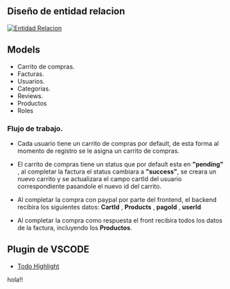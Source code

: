 ## Diseño de entidad relacion

[![Entidad Relacion](https://i.ibb.co/6t61hKC/entidad-Relacion.jpg "Entidad Relacion")](https://i.ibb.co/6t61hKC/entidad-Relacion.jpg "Entidad Relacion")

## Models

- Carrito de compras.
- Facturas.
- Usuarios.
- Categorias.
- Reviews.
- Productos
- Roles

### Flujo de trabajo.

- Cada usuario tiene un carrito de compras por default, de esta forma al momento de registro se le asigna un carrito de compras.

- El carrito de compras tiene un status que por default esta en **"pending"** , al completar la factura el status cambiara a **"success"**, se creara un nuevo carrito y se actualizara el campo cartId del usuario correspondiente pasandole el nuevo id del carrito.

- Al completar la compra con paypal por parte del frontend, el backend recibira los siguientes datos: **CartId** , **Products** , **pagoId** , **userId**

- Al completar la compra como respuesta el front recibira todos los datos de la factura, incluyendo los **Productos**.

## Plugin de VSCODE

- [Todo Highlight](https://marketplace.visualstudio.com/items?itemName=wayou.vscode-todo-highlight "Todo Highlight")

hola!!
